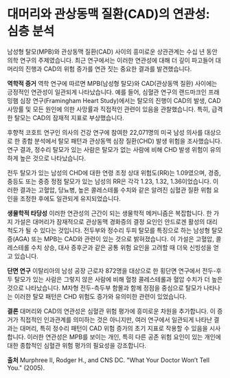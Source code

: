 ﻿

# 대머리와 관상동맥 질환(CAD)의 연관성: 심층 분석

남성형 탈모(MPB)와 관상동맥 질환(CAD) 사이의 흥미로운 상관관계는 수십 년 동안 의학 연구의 주제였습니다. 최근 연구에서는 이러한 연관성에 대해 더 깊이 파고들어 대머리의 진행과 CAD의 위험 증가를 연관 짓는 중요한 결과를 발견했습니다.

**역학적 증거**
역학 연구에 따르면 MPB(남성형 탈모)와 CAD(관상동맥 질환) 사이에는 긍정적인 연관성이 일관되게 나타났습니다. 예를 들어, 심혈관 연구의 랜드마크인 프래밍햄 심장 연구(Framingham Heart Study)에서는 탈모의 진행이 CAD의 발생, CAD 사망률 및 모든 원인에 의한 사망률과 직접적인 관련이 있음을 관찰했습니다. 특히, 급격한 탈모는 CAD의 잠재적 지표로 부상했습니다.

후향적 코호트 연구인 의사의 건강 연구에 참여한 22,071명의 미국 남성 의사를 대상으로 한 종합 분석에서 탈모 패턴과 관상동맥 심장 질환(CHD) 발생 위험을 조사했습니다. 연구 결과, 정수리 탈모가 있는 사람은 탈모가 없는 사람에 비해 CHD 발생 위험이 유의하게 높은 것으로 나타났습니다. 

전두 탈모가 있는 남성의 CHD에 대한 연령 조정 상대 위험도(RR)는 1.09였으며, 경증, 중등도 또는 중증 정점 탈모가 있는 남성의 RR은 각각 1.23, 1.32, 1.36이었습니다. 이러한 결과는 고혈압, 당뇨병, 높은 콜레스테롤 수치와 같은 알려진 심혈관 질환 위험 요인을 조정한 후에도 일관되게 유지되었습니다.

**생물학적 타당성**
이러한 연관성의 근간이 되는 생물학적 메커니즘은 복잡합니다. 한 가지 가설은 대머리가 잠재적으로 관상동맥 경화증의 결정 요인인 안드로겐 활성의 대리 척도가 될 수 있다는 것입니다. 전두부와 정수리 두피 탈모를 특징으로 하는 남성형 탈모증(AGA) 또는 MPB는 CAD와 관련이 있는 것으로 밝혀졌습니다. 이 가설은 고혈압, 콜레스테롤 수치 상승, 대사 증후군과 같은 공통 위험 요인을 고려할 때 더욱 신빙성을 얻고 있습니다.

**단면 연구**
이탈리아의 남성 공장 근로자 872명을 대상으로 한 횡단면 연구에서 전두-후두 탈모가 있는 사람은 그렇지 않은 사람에 비해 혈청 콜레스테롤과 혈압 수치가 더 높은 것으로 나타났습니다. M자형 전두-측두부 함몰과 함께 정점을 중심으로 탈모가 나타나는 이러한 탈모 패턴은 CHD 위험도 증가와 유의미한 관련이 있었습니다.

**결론**
대머리와 CAD의 연관성은 심혈관 위험 평가에 흥미로운 차원을 추가합니다. 이 증거가 직접적인 인과관계를 의미하는 것은 아니지만, 여러 연구에서 일관되게 나타난 결과는 대머리, 특히 정수리 패턴이 CAD 위험 증가의 초기 지표로 작용할 수 있음을 시사합니다. 이러한 연관성은 MPB를 보이는 개인, 특히 다른 공존 위험 요인이 있는 개인에 대한 종합적인 심혈관 위험 평가의 필요성을 강조합니다.

**출처**
Murphree II, Rodger H., and CNS DC. "What Your Doctor Won’t Tell You." (2005).

<!--stackedit_data:
eyJoaXN0b3J5IjpbLTE4NzM0OTEyMzRdfQ==
-->